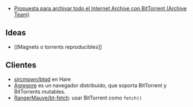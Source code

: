 -   [Propuesta para archivar todo el Internet Archive con BitTorrent (Archive Team)](https://wiki.archiveteam.org/index.php/INTERNETARCHIVE.BAK/torrents_implementation)

## Ideas

-   [[Magnets o torrents reproducibles]]

## Clientes

-   [sircmpwn/btqd](https://git.sr.ht/~sircmpwn/btqd) en Hare
-   [Agregore](https://agregore.mauve.moe/) es un navegador distribuido, que soporta BitTorrent y BitTorrents mutables.
-   [RangerMauve/bt-fetch](https://github.com/rangermauve/bt-fetch): usar BitTorrent como `fetch()`
